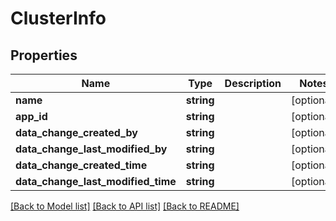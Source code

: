 # ClusterInfo

## Properties
Name | Type | Description | Notes
------------ | ------------- | ------------- | -------------
**name** | **string** |  | [optional] 
**app_id** | **string** |  | [optional] 
**data_change_created_by** | **string** |  | [optional] 
**data_change_last_modified_by** | **string** |  | [optional] 
**data_change_created_time** | **string** |  | [optional] 
**data_change_last_modified_time** | **string** |  | [optional] 

[[Back to Model list]](../../README.md#documentation-for-models) [[Back to API list]](../../README.md#documentation-for-api-endpoints) [[Back to README]](../../README.md)

